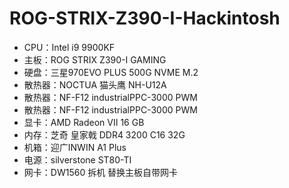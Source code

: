 # ROG-STRIX-Z390-I-Hackintosh

 * CPU：Intel i9 9900KF
 * 主板：ROG STRIX Z390-I GAMING
 * 硬盘：三星970EVO PLUS 500G NVME M.2
 * 散热器：NOCTUA 猫头鹰 NH-U12A
 * 散热器：NF-F12 industrialPPC-3000 PWM
 * 散热器：NF-F12 industrialPPC-3000 PWM
 * 显卡：AMD Radeon VII 16 GB
 * 内存：芝奇 皇家戟 DDR4 3200 C16 32G
 * 机箱：迎广INWIN A1 Plus
 * 电源：silverstone ST80-TI
 * 网卡：DW1560 拆机 替换主板自带网卡